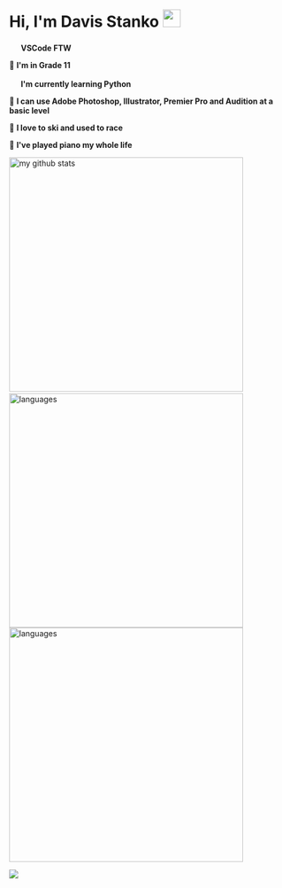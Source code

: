 # Hi, I'm Davis Stanko <img height="32" width="32" src="https://raw.githubusercontent.com/sciencepal/sciencepal/master/assets/Hi.gif" />

 <img height="17" width="17" src="https://simpleicons.org/icons/visualstudiocode.svg" /> **VSCode FTW**

🏫 **I'm in Grade 11**

 <img height="17" width="17" src="https://simpleicons.org/icons/python.svg" /> **I'm currently learning Python**
 
🎨 **I can use Adobe Photoshop, Illustrator, Premier Pro and Audition at a basic level**

🎿 **I love to ski and used to race**

🎹 **I've played piano my whole life**

<img src="https://github-readme-stats.vercel.app/api?username=davisstanko&show_icons=true&theme=dark" alt="my github stats" width="423"/>&nbsp; <img src="https://github-readme-stats.vercel.app/api/top-langs/?username=davisstanko&theme=dark" alt="languages" width="423">                      
<img src="https://spotify-github-profile.vercel.app/api/view?uid=dabfish2004&cover_image=true&theme=default" alt="languages" width="423">

![](https://hit.yhype.halp.im/github/profile?user_id=65086944)

